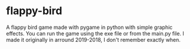 # flappy-bird
A flappy bird game made with pygame in python with simple graphic effects.
You can run the game using the exe file or from the main.py file.
I made it originally in arround 2019-2018, I don't remember exactly when.
